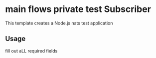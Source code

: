 # main flows private test Subscriber

This template creates a Node.js nats test application

## Usage

fill out aLL required fields

